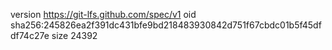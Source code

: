 version https://git-lfs.github.com/spec/v1
oid sha256:245826ea2f391dc431bfe9bd218483930842d751f67cbdc01b5f45dfdf74c27e
size 24392

